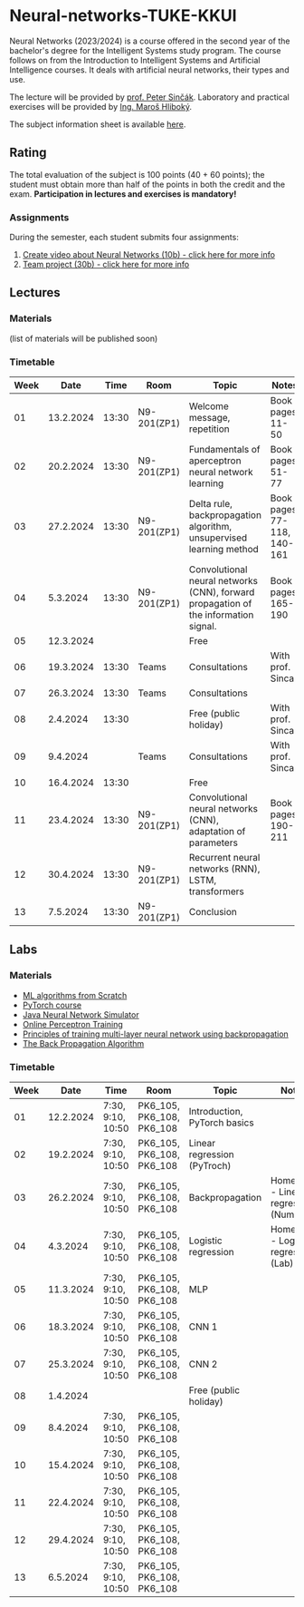 # Neural-networks-TUKE-KKUI
Neural Networks (2023/2024) is a course offered in the second year of the bachelor's degree for the Intelligent Systems study program. The course follows on from the Introduction to Intelligent Systems and Artificial Intelligence courses. It deals with artificial neural networks, their types and use.

The lecture will be provided by [prof. Peter Sinčák](https://petersincak.com). Laboratory and practical exercises will be provided by [Ing. Maroš Hliboký](https://www.cloudai.sk/people-maroshliboky/).

The subject information sheet is available [here](materials/nn_uni_info.png).

[//]: # (## Contact of members)


## Rating
The total evaluation of the subject is 100 points (40 + 60 points); the student must obtain more than half of the points in both the credit and the exam. **Participation in lectures and exercises is mandatory!**

### Assignments
During the semester, each student submits four assignments:
1. [Create video about Neural Networks (10b) - click here for more info](materials/assigment_1.md)
2. [Team project (30b) - click here for more info](materials/assigment_2.md)

## Lectures 

### Materials
(list of materials will be published soon)

### Timetable
| **Week** | **Date**  | **Time** | **Room**    | **Topic**                                                                           | **Notes**                   |
|----------|-----------|----------|-------------|-------------------------------------------------------------------------------------|-----------------------------|
| 01       | 13.2.2024 | 13:30    | N9-201(ZP1) | Welcome message, repetition                                                         | Book pages: 11-50           |
| 02       | 20.2.2024 | 13:30    | N9-201(ZP1) | Fundamentals of aperceptron neural network learning                                 | Book pages: 51-77           |
| 03       | 27.2.2024 | 13:30    | N9-201(ZP1) | Delta rule, backpropagation algorithm, unsupervised learning method                 | Book pages: 77-118, 140-161 |
| 04       | 5.3.2024  | 13:30    | N9-201(ZP1) | Convolutional neural networks (CNN), forward propagation of the information signal. | Book pages: 165-190         |
| 05       | 12.3.2024 |          |             | Free                                                                                |                             |
| 06       | 19.3.2024 | 13:30    | Teams       | Consultations                                                                       | With prof. Sincak           |
| 07       | 26.3.2024 | 13:30    | Teams       | Consultations                                                                       |                             |
| 08       | 2.4.2024  | 13:30    |             | Free (public holiday)                                                               | With prof. Sincak           |
| 09       | 9.4.2024  |          | Teams       | Consultations                                                                       | With prof. Sincak           |
| 10       | 16.4.2024 | 13:30    |             | Free                                                                                |                             |
| 11       | 23.4.2024 | 13:30    | N9-201(ZP1) | Convolutional neural networks (CNN), adaptation of parameters                       | Book pages: 190-211         |
| 12       | 30.4.2024 | 13:30    | N9-201(ZP1) | Recurrent neural networks (RNN), LSTM, transformers                                 |                             |
| 13       | 7.5.2024  | 13:30    | N9-201(ZP1) | Conclusion                                                                          |                             |


## Labs

### Materials
* [ML algorithms from Scratch](https://github.com/patrickloeber/MLfromscratch)
* [PyTorch course](https://github.com/patrickloeber/pytorchTutorial)
* [Java Neural Network Simulator](http://www.ra.cs.uni-tuebingen.de/software/JavaNNS/welcome_e.html?fbclid=IwAR3abC_9BxqT_dxwxxD5Qq8uzBY9sIUcnm2_d36JHIrx1k2i4Y1DBm-bVEA)
* [Online Perceptron Training](https://www.cs.utexas.edu/~teammco/misc/perceptron/?fbclid=IwAR1qWNnD9VUoORzx5y0H7_lqo028lquC_B00CCsQelNAInh6GSelRM6YYTQ)
* [Principles of training multi-layer neural network using backpropagation](http://home.agh.edu.pl/~vlsi/AI/backp_t_en/backprop.html)
* [The Back Propagation Algorithm](lectures/The_Back_Propagation_Algorithm.pdf)

### Timetable

| **Week** | **Date**  | **Time**          | **Room**                  | **Topic**                               | **Notes**                            |
|----------|-----------|-------------------|---------------------------|-----------------------------------------|--------------------------------------|
| 01       | 12.2.2024 | 7:30, 9:10, 10:50 | PK6_105, PK6_108, PK6_108 | Introduction, PyTorch basics            |                                      |
| 02       | 19.2.2024 | 7:30, 9:10, 10:50 | PK6_105, PK6_108, PK6_108 | Linear regression (PyTroch)             |                                      |
| 03       | 26.2.2024 | 7:30, 9:10, 10:50 | PK6_105, PK6_108, PK6_108 | Backpropagation                         | Homework - Linear regression (NumPy) |
| 04       | 4.3.2024  | 7:30, 9:10, 10:50 | PK6_105, PK6_108, PK6_108 | Logistic regression | Homework - Logistic regression (Lab) |
| 05       | 11.3.2024 | 7:30, 9:10, 10:50 | PK6_105, PK6_108, PK6_108 | MLP                                     |                                      |
| 06       | 18.3.2024 | 7:30, 9:10, 10:50 | PK6_105, PK6_108, PK6_108 | CNN 1                                   |                                      |
| 07       | 25.3.2024 | 7:30, 9:10, 10:50 | PK6_105, PK6_108, PK6_108 | CNN 2                                   |                                      |
| 08       | 1.4.2024  |                   |                           | Free (public holiday)                   |                                      |
| 09       | 8.4.2024  | 7:30, 9:10, 10:50 | PK6_105, PK6_108, PK6_108 |                                         |                                      |
| 10       | 15.4.2024 | 7:30, 9:10, 10:50 | PK6_105, PK6_108, PK6_108 |                                         |                                      |
| 11       | 22.4.2024 | 7:30, 9:10, 10:50 | PK6_105, PK6_108, PK6_108 |                                         |                                      |
| 12       | 29.4.2024 | 7:30, 9:10, 10:50 | PK6_105, PK6_108, PK6_108 |                                         |                                      |
| 13       | 6.5.2024  | 7:30, 9:10, 10:50 | PK6_105, PK6_108, PK6_108 |                                         |                                      |